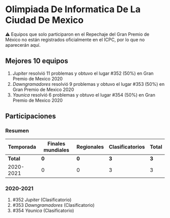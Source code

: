 # Olimpiada De Informatica De La Ciudad De Mexico

:warning: Equipos que solo participaron en el Repechaje del Gran Premio de México no están registrados oficialmente en el ICPC, por lo que no aparecerán aquí.

## Mejores 10 equipos

1. _Jupiter_ resolvió 11 problemas y obtuvo el lugar #352 (50%) en Gran Premio de Mexico 2020
1. _Dawngramadores_ resolvió 9 problemas y obtuvo el lugar #353 (50%) en Gran Premio de Mexico 2020
1. _Yaunica_ resolvió 6 problemas y obtuvo el lugar #354 (50%) en Gran Premio de Mexico 2020

## Participaciones

### Resumen

| Temporada | Finales mundiales | Regionales | Clasificatorios | Total |
| --- | --- | --- | --- | --- |
| **Total** | **0** | **0** | **3** | **3** |
| 2020-2021 | 0 | 0 | 3 | 3 |

### 2020-2021

1. #352 _Jupiter_ (Clasificatorio)
1. #353 _Dawngramadores_ (Clasificatorio)
1. #354 _Yaunica_ (Clasificatorio)



